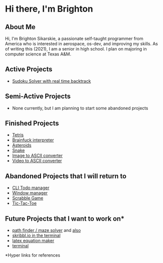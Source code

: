 <h1>Hi there, I'm Brighton</h1>

<h2>About Me</h2>
Hi, I'm Brighton Sikarskie, a passionate self-taught programmer from America who is interested in aerospace, os-dev, and improving my skills. As of writing this (2021), I am a senior in high school. I plan on majoring in computer science at Texas A&M.

<h2>Active Projects</h2>
 
- [Sudoku Solver with real time backtrack](https://github.com/bsikar/sudoku)

<h2>Semi-Active Projects</h2>

- None currently, but I am planning to start some abandoned projects

<h2>Finished Projects</h2>

- [Tetris](https://github.com/bsikar/tetris)
- [Brainfuck interpreter](https://github.com/bsikar/brainfuck)
- [Asteroids](https://github.com/bsikar/asteroids)
- [Snake](https://github.com/bsikar/snake)
- [Image to ASCII converter](https://github.com/bsikar/image_to_ascii)
- [Video to ASCII converter](https://github.com/bsikar/video_to_ascii)

<h2>Abandoned Projects that I will return to</h2>

- [CLI Todo manager](https://github.com/bsikar/voodo)
- [Window manager](https://github.com/bsikar/windex)
- [Scrabble Game](https://github.com/bsikar/scrabble)
- [Tic-Tac-Toe](https://github.com/bsikar/tic-tac-toe)

<h2>Future Projects that I want to work on*</h2>

- [path finder / maze solver](https://github.com/AshishS-1123/Maze-Solver) and [also](https://github.com/ivan-ristovic/maze-pathfinder)
- [skribbl.io in the terminal](https://github.com/elkowar/Termibbl)
- [latex equation maker](https://github.com/marktext/marktext)
- [terminal](https://st.suckless.org/)

*Hyper links for references
